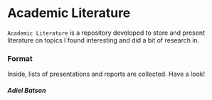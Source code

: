 # Academic Literature

`Academic Literature` is a repository developed to store and present literature on topics I found interesting and did a bit of research in. 

### Format 
Inside, lists of presentations and reports are collected. Have a look!

##### Adiel Batson
